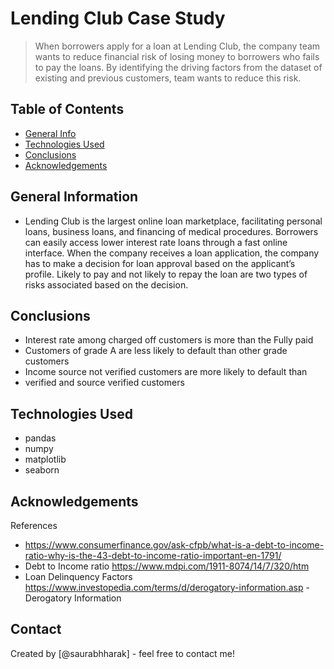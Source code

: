 # Lending Club Case Study
> When borrowers apply for a loan at Lending Club, the company team wants to
reduce financial risk of losing money to borrowers who fails to pay the loans. By
identifying the driving factors from the dataset of existing and previous customers,
team wants to reduce this risk.

## Table of Contents
* [General Info](#general-information)
* [Technologies Used](#technologies-used)
* [Conclusions](#conclusions)
* [Acknowledgements](#acknowledgements)

<!-- You can include any other section that is pertinent to your problem -->

## General Information
- Lending Club is the largest online loan marketplace, facilitating personal
  loans, business loans, and financing of medical procedures. Borrowers can
  easily access lower interest rate loans through a fast online interface.
  When the company receives a loan application, the company has to
  make a decision for loan approval based on the applicant’s profile. Likely
  to pay and not likely to repay the loan are two types of risks associated
  based on the decision.

<!-- You don't have to answer all the questions - just the ones relevant to your project. -->

## Conclusions
- Interest rate among charged off customers is more than the Fully paid
- Customers of grade A are less likely to default than other grade customers
- Income source not verified customers are more likely to default than
- verified and source verified customers

<!-- You don't have to answer all the questions - just the ones relevant to your project. -->


## Technologies Used
- pandas
- numpy 
- matplotlib
- seaborn 

<!-- As the libraries versions keep on changing, it is recommended to mention the version of library used in this project -->

## Acknowledgements
 References 
- https://www.consumerfinance.gov/ask-cfpb/what-is-a-debt-to-income-ratio-why-is-the-43-debt-to-income-ratio-important-en-1791/
- Debt to Income ratio
  https://www.mdpi.com/1911-8074/14/7/320/htm
- Loan Delinquency Factors
  https://www.investopedia.com/terms/d/derogatory-information.asp - Derogatory Information



## Contact
Created by [@saurabhharak] - feel free to contact me!


<!-- Optional -->
<!-- ## License -->
<!-- This project is open source and available under the [... License](). -->

<!-- You don't have to include all sections - just the one's relevant to your project -->
